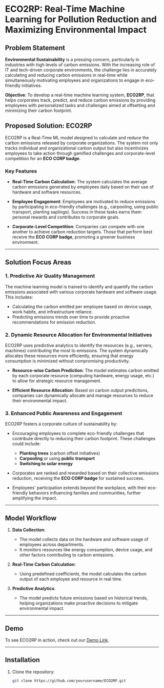 # ECO2RP: Real-Time Machine Learning for Pollution Reduction and Maximizing Environmental Impact

## Problem Statement

**Environmental Sustainability** is a pressing concern, particularly in industries with high levels of carbon emissions. With the increasing role of IT and tech-driven corporate environments, the challenge lies in accurately calculating and reducing carbon emissions in real-time while simultaneously motivating employees and organizations to engage in eco-friendly initiatives.

**Objective**: To develop a real-time machine learning system, **ECO2RP**, that helps corporates track, predict, and reduce carbon emissions by providing employees with personalized tasks and challenges aimed at offsetting and minimizing their carbon footprint.

## Proposed Solution: ECO2RP

ECO2RP is a Real-Time ML model designed to calculate and reduce the carbon emissions released by corporate organizations. The system not only tracks individual and organizational carbon output but also incentivizes employees to take action through gamified challenges and corporate-level competition for an **ECO CORP badge**.

### Key Features

- **Real-Time Carbon Calculation**: The system calculates the average carbon emissions generated by employees daily based on their use of hardware and software resources.
  
- **Employee Engagement**: Employees are motivated to reduce emissions by participating in eco-friendly challenges (e.g., carpooling, using public transport, planting saplings). Success in these tasks earns them personal rewards and contributes to corporate goals.
  
- **Corporate-Level Competition**: Companies can compete with one another to achieve carbon reduction targets. Those that perform best receive the **ECO CORP badge**, promoting a greener business environment.

---

## Solution Focus Areas

### 1. Predictive Air Quality Management

The machine learning model is trained to identify and quantify the carbon emissions associated with various corporate hardware and software usage. This includes:

- Calculating the carbon emitted per employee based on device usage, work habits, and infrastructure reliance.
- Predicting emissions trends over time to provide proactive recommendations for emission reduction.

### 2. Dynamic Resource Allocation for Environmental Initiatives

ECO2RP uses predictive analytics to identify the resources (e.g., servers, machines) contributing the most to emissions. The system dynamically allocates these resources more efficiently, ensuring that energy consumption is minimized without compromising productivity.

- **Resource-wise Carbon Prediction**: The model estimates carbon emitted by each corporate resource (computing hardware, energy usage, etc.) to allow for strategic resource management.
  
- **Efficient Resource Allocation**: Based on carbon output predictions, companies can dynamically allocate and manage resources to reduce their environmental impact.

### 3. Enhanced Public Awareness and Engagement

ECO2RP fosters a corporate culture of sustainability by:

- Encouraging employees to complete eco-friendly challenges that contribute directly to reducing their carbon footprint. These challenges could include:
  - **Planting trees** (carbon offset initiatives)
  - **Carpooling** or using **public transport**
  - **Switching to solar energy**
  
- Corporates are ranked and rewarded based on their collective emissions reduction, receiving the **ECO CORP badge** for sustained success.
  
- Employees' participation extends beyond the workplace, with their eco-friendly behaviors influencing families and communities, further amplifying the impact.

---

## Model Workflow

1. **Data Collection**:
   - The model collects data on the hardware and software usage of employees across departments.
   - It monitors resources like energy consumption, device usage, and other factors contributing to carbon emissions.
   
2. **Real-Time Carbon Calculation**:
   - Using predefined coefficients, the model calculates the carbon output of each employee and resource in real time.
   
3. **Predictive Analytics**:
   - The model predicts future emissions based on historical trends, helping organizations make proactive decisions to mitigate environmental impact.

---

## Demo

To see ECO2RP in action, check out our [Demo Link](https://drive.google.com/file/d/1PYZ5A_BTOVqPsI7wSV3XvDBvXDmpbTo7/view?usp=drive_link).

---

## Installation

1. Clone the repository:
   ```bash
   git clone https://github.com/yourusername/ECO2RP.git
